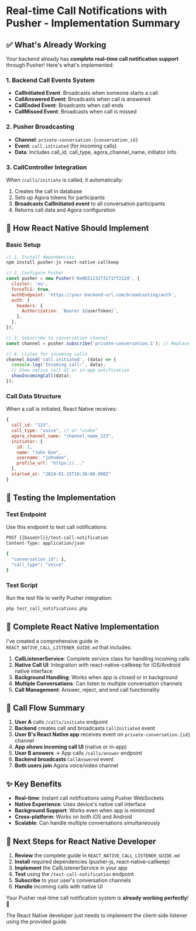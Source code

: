 # Real-time Call Notifications with Pusher - Implementation Summary

## ✅ What's Already Working

Your backend already has **complete real-time call notification support** through Pusher! Here's what's implemented:

### 1. Backend Call Events System

-   **CallInitiated Event**: Broadcasts when someone starts a call
-   **CallAnswered Event**: Broadcasts when call is answered
-   **CallEnded Event**: Broadcasts when call ends
-   **CallMissed Event**: Broadcasts when call is missed

### 2. Pusher Broadcasting

-   **Channel**: `private-conversation.{conversation_id}`
-   **Event**: `call.initiated` (for incoming calls)
-   **Data**: Includes call_id, call_type, agora_channel_name, initiator info

### 3. CallController Integration

When `/calls/initiate` is called, it automatically:

1. Creates the call in database
2. Sets up Agora tokens for participants
3. **Broadcasts CallInitiated event** to all conversation participants
4. Returns call data and Agora configuration

## 🚀 How React Native Should Implement

### Basic Setup

```javascript
// 1. Install dependencies
npm install pusher-js react-native-callkeep

// 2. Configure Pusher
const pusher = new Pusher('0e0b5123273171ff212d', {
  cluster: 'eu',
  forceTLS: true,
  authEndpoint: 'https://your-backend-url.com/broadcasting/auth',
  auth: {
    headers: {
      Authorization: `Bearer ${userToken}`,
    },
  },
});

// 3. Subscribe to conversation channel
const channel = pusher.subscribe('private-conversation.1'); // Replace with actual conversation ID

// 4. Listen for incoming calls
channel.bind('call.initiated', (data) => {
  console.log('Incoming call:', data);
  // Show native call UI or in-app notification
  showIncomingCall(data);
});
```

### Call Data Structure

When a call is initiated, React Native receives:

```javascript
{
  call_id: "123",
  call_type: "voice", // or "video"
  agora_channel_name: "channel_name_123",
  initiator: {
    id: 1,
    name: "John Doe",
    username: "johndoe",
    profile_url: "https://..."
  },
  started_at: "2024-01-15T10:30:00.000Z"
}
```

## 🧪 Testing the Implementation

### Test Endpoint

Use this endpoint to test call notifications:

```bash
POST {{baseUrl}}/test-call-notification
Content-Type: application/json

{
  "conversation_id": 1,
  "call_type": "voice"
}
```

### Test Script

Run the test file to verify Pusher integration:

```bash
php test_call_notifications.php
```

## 📱 Complete React Native Implementation

I've created a comprehensive guide in `REACT_NATIVE_CALL_LISTENER_GUIDE.md` that includes:

1. **CallListenerService**: Complete service class for handling incoming calls
2. **Native Call UI**: Integration with react-native-callkeep for iOS/Android native interface
3. **Background Handling**: Works when app is closed or in background
4. **Multiple Conversations**: Can listen to multiple conversation channels
5. **Call Management**: Answer, reject, and end call functionality

## 🔄 Call Flow Summary

1. **User A** calls `/calls/initiate` endpoint
2. **Backend** creates call and broadcasts `CallInitiated` event
3. **User B's React Native app** receives event on `private-conversation.{id}` channel
4. **App shows incoming call UI** (native or in-app)
5. **User B answers** → App calls `/calls/answer` endpoint
6. **Backend broadcasts** `CallAnswered` event
7. **Both users join** Agora voice/video channel

## ✨ Key Benefits

-   **Real-time**: Instant call notifications using Pusher WebSockets
-   **Native Experience**: Uses device's native call interface
-   **Background Support**: Works even when app is minimized
-   **Cross-platform**: Works on both iOS and Android
-   **Scalable**: Can handle multiple conversations simultaneously

## 🎯 Next Steps for React Native Developer

1. **Review** the complete guide in `REACT_NATIVE_CALL_LISTENER_GUIDE.md`
2. **Install** required dependencies (pusher-js, react-native-callkeep)
3. **Implement** the CallListenerService in your app
4. **Test** using the `/test-call-notification` endpoint
5. **Subscribe** to your user's conversation channels
6. **Handle** incoming calls with native UI

Your Pusher real-time call notification system is **already working perfectly**! 🎉

The React Native developer just needs to implement the client-side listener using the provided guide.
